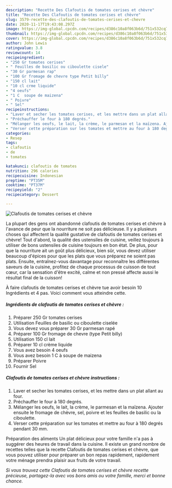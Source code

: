 ```yaml
---
description: "Recette Des Clafoutis de tomates cerises et chèvre"
title: "Recette Des Clafoutis de tomates cerises et chèvre"
slug: 3579-recette-des-clafoutis-de-tomates-cerises-et-chevre
date: 2020-11-17T19:43:08.297Z
image: https://img-global.cpcdn.com/recipes/d386c10a8f063b6d/751x532cq70/clafoutis-de-tomates-cerises-et-chevre-photo-principale-de-la-recette.jpg
thumbnail: https://img-global.cpcdn.com/recipes/d386c10a8f063b6d/751x532cq70/clafoutis-de-tomates-cerises-et-chevre-photo-principale-de-la-recette.jpg
cover: https://img-global.cpcdn.com/recipes/d386c10a8f063b6d/751x532cq70/clafoutis-de-tomates-cerises-et-chevre-photo-principale-de-la-recette.jpg
author: John Lewis
ratingvalue: 3.8
reviewcount: 14
recipeingredient:
- "250 Gr tomates cerises"
- " Feuilles de basilic ou ciboulette cisele"
- "30 Gr parmesan rap"
- "100 Gr fromage de chevre type Petit billy"
- "150 cl lait"
- "10 cl crme liquide"
- "4 oeufs"
- "1 C  soupe de maizena"
- " Poivre"
- " Sel"
recipeinstructions:
- "Laver et secher les tomates cerises, et les mettre dans un plat allant au four."
- "Préchauffer le four à 180 degrés."
- "Mélanger les oeufs, le lait, la crème, le parmesan et la maïzena. Ajouter ensuite le fromage de chèvre, sel, poivre et les feuilles de basilic ou la ciboulette."
- "Verser cette préparation sur les tomates et mettre au four à 180 degrés pendant 30 mm."
categories:
- Resep
tags:
- clafoutis
- de
- tomates

katakunci: clafoutis de tomates 
nutrition: 296 calories
recipecuisine: Indonesian
preptime: "PT35M"
cooktime: "PT37M"
recipeyield: "2"
recipecategory: Dessert

---
```



![Clafoutis de tomates cerises et chèvre](https://img-global.cpcdn.com/recipes/d386c10a8f063b6d/751x532cq70/clafoutis-de-tomates-cerises-et-chevre-photo-principale-de-la-recette.jpg)

La plupart des gens ont abandonné clafoutis de tomates cerises et chèvre à l'avance de peur que la nourriture ne soit pas délicieuse. Il y a plusieurs choses qui affectent la qualité gustative de clafoutis de tomates cerises et chèvre! Tout d'abord, la qualité des ustensiles de cuisine, veillez toujours à utiliser de bons ustensiles de cuisine toujours en bon état. De plus, pour que la nourriture ait un goût plus délicieux, bien sûr, vous devez utiliser beaucoup d'épices pour que les plats que vous préparez ne soient pas plats. Ensuite, entraînez-vous davantage pour reconnaître les différentes saveurs de la cuisine, profitez de chaque processus de cuisson de tout cœur, car la sensation d'être excité, calme et non pressé affecte aussi le résultat final de la cuisson!

<!--inarticleads1-->

À faire clafoutis de tomates cerises et chèvre tue avoir besoin 10 Ingrédients et 4 pas. Voici comment vous atteindre cette.

##### Ingrédients de clafoutis de tomates cerises et chèvre :

1. Préparer 250 Gr tomates cerises
1. Utilisation  Feuilles de basilic ou ciboulette ciselée
1. Vous devez vous préparer 30 Gr parmesan rapé
1. Préparer 100 Gr fromage de chevre (type Petit billy)
1. Utilisation 150 cl lait
1. Préparer 10 cl crème liquide
1. Vous avez besoin 4 oeufs
1. Vous avez besoin 1 C à soupe de maizena
1. Préparer  Poivre
1. Fournir  Sel




<!--inarticleads2-->

##### Clafoutis de tomates cerises et chèvre instructions :

1. Laver et secher les tomates cerises, et les mettre dans un plat allant au four.
1. Préchauffer le four à 180 degrés.
1. Mélanger les oeufs, le lait, la crème, le parmesan et la maïzena. Ajouter ensuite le fromage de chèvre, sel, poivre et les feuilles de basilic ou la ciboulette.
1. Verser cette préparation sur les tomates et mettre au four à 180 degrés pendant 30 mm.




<!--inarticleads1-->

<p>
Préparation des aliments Un plat délicieux pour votre famille n'a pas à suggérer des heures de travail dans la cuisine. Il existe un grand nombre de recettes telles que la recette Clafoutis de tomates cerises et chèvre, que vous pouvez utiliser pour préparer un bon repas rapidement, rapidement votre ménage prendra plaisir aux fruits de votre travail.
</p>

<p>
<i>Si vous trouvez cette Clafoutis de tomates cerises et chèvre recette précieuse, partagez-la avec vos bons amis ou votre famille, merci et bonne chance.</i>
</p>
